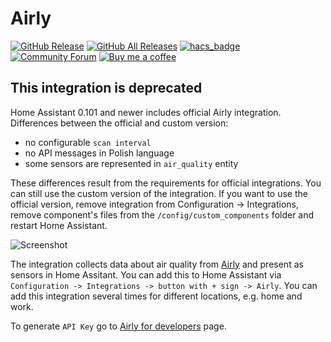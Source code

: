 # Airly
[![GitHub Release][releases-shield]][releases]
[![GitHub All Releases][downloads-total-shield]][releases]
[![hacs_badge][hacs-shield]][hacs]
[![Community Forum][forum-shield]][forum]
[![Buy me a coffee][buy-me-a-coffee-shield]][buy-me-a-coffee]

## This integration is deprecated
Home Assistant 0.101 and newer includes official Airly integration.
Differences between the official and custom version:
- no configurable `scan interval`
- no API messages in Polish language
- some sensors are represented in `air_quality` entity

These differences result from the requirements for official integrations. You can still use the custom version of the integration. If you want to use the official version, remove integration from Configuration -> Integrations, remove component's files from the `/config/custom_components` folder and restart Home Assistant.

![Screenshot](https://github.com/bieniu/ha-airly/blob/master/images/airly-ha.png?raw=true)

The integration collects data about air quality from [Airly](https://airly.eu) and present as sensors in Home Assitant.
You can add this to Home Assistant via `Configuration -> Integrations -> button with + sign -> Airly`. You can add this integration several times for different locations, e.g. home and work.

To generate `API Key` go to [Airly for developers](https://developer.airly.eu/register) page.

[releases]: https://github.com/bieniu/ha-airly/releases
[releases-shield]: https://img.shields.io/github/release/bieniu/ha-airly.svg?style=popout
[downloads-total-shield]: https://img.shields.io/github/downloads/bieniu/ha-airly/total
[forum]: https://community.home-assistant.io/t/airly-integration-air-quality-data/124996
[forum-shield]: https://img.shields.io/badge/community-forum-brightgreen.svg?style=popout
[buy-me-a-coffee-shield]: https://img.shields.io/static/v1.svg?label=%20&message=Buy%20me%20a%20coffee&color=6f4e37&logo=buy%20me%20a%20coffee&logoColor=white
[buy-me-a-coffee]: https://www.buymeacoffee.com/QnLdxeaqO
[hacs-shield]: https://img.shields.io/badge/HACS-Default-orange.svg
[hacs]: https://hacs.xyz/docs/default_repositories
